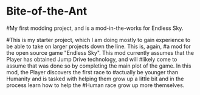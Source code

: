 # Bite-of-the-Ant
#My first modding project, and is a mod-in-the-works for Endless Sky.

#This is my starter project, which I am doing mostly to gain experience to be able to take on larger projects down the line. This is, again,
#a mod for the open source game "Endless Sky". This mod currently assumes that the Player has obtained Jump Drive technology, and will
#likely come to assume that was done so by completing the main plot of the game. In this mod, the Player discovers the first race to
#actually be younger than Humanity and is tasked with helping them grow up a little bit and in the process learn how to help the
#Human race grow up more themselves.
